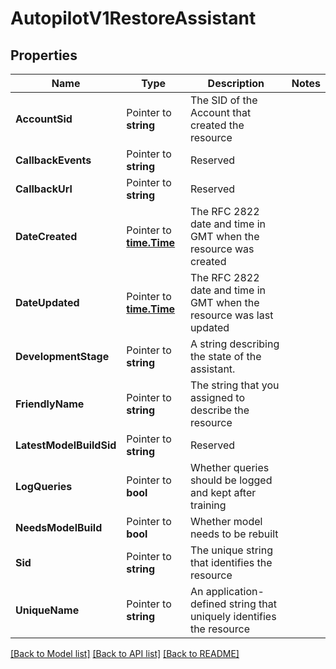 # AutopilotV1RestoreAssistant

## Properties

Name | Type | Description | Notes
------------ | ------------- | ------------- | -------------
**AccountSid** | Pointer to **string** | The SID of the Account that created the resource |
**CallbackEvents** | Pointer to **string** | Reserved |
**CallbackUrl** | Pointer to **string** | Reserved |
**DateCreated** | Pointer to [**time.Time**](time.Time.md) | The RFC 2822 date and time in GMT when the resource was created |
**DateUpdated** | Pointer to [**time.Time**](time.Time.md) | The RFC 2822 date and time in GMT when the resource was last updated |
**DevelopmentStage** | Pointer to **string** | A string describing the state of the assistant. |
**FriendlyName** | Pointer to **string** | The string that you assigned to describe the resource |
**LatestModelBuildSid** | Pointer to **string** | Reserved |
**LogQueries** | Pointer to **bool** | Whether queries should be logged and kept after training |
**NeedsModelBuild** | Pointer to **bool** | Whether model needs to be rebuilt |
**Sid** | Pointer to **string** | The unique string that identifies the resource |
**UniqueName** | Pointer to **string** | An application-defined string that uniquely identifies the resource |

[[Back to Model list]](../README.md#documentation-for-models) [[Back to API list]](../README.md#documentation-for-api-endpoints) [[Back to README]](../README.md)


